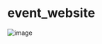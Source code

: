 # event_website

![image](https://user-images.githubusercontent.com/76810146/157705983-19c4549f-4e82-46c0-ba62-d2833def2565.png)


